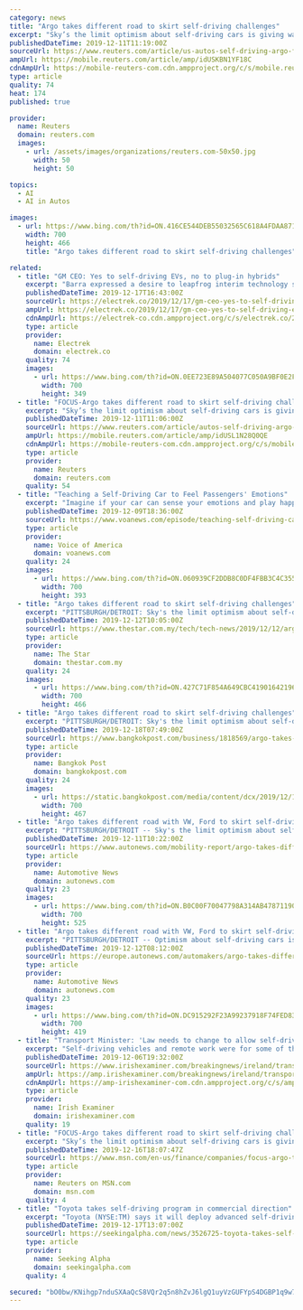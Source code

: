 ```yaml
---
category: news
title: "Argo takes different road to skirt self-driving challenges"
excerpt: "Sky’s the limit optimism about self-driving cars is giving way to tougher questions about how expensive automotive artificial intelligence will ever make a profit. Those are questions the founders of Argo AI - and automaker partners Ford Motor Co and Volkswagen AG ( VOWG_p."
publishedDateTime: 2019-12-11T11:19:00Z
sourceUrl: https://www.reuters.com/article/us-autos-self-driving-argo-focus-idUSKBN1YF18C
ampUrl: https://mobile.reuters.com/article/amp/idUSKBN1YF18C
cdnAmpUrl: https://mobile-reuters-com.cdn.ampproject.org/c/s/mobile.reuters.com/article/amp/idUSKBN1YF18C
type: article
quality: 74
heat: 174
published: true

provider:
  name: Reuters
  domain: reuters.com
  images:
    - url: /assets/images/organizations/reuters.com-50x50.jpg
      width: 50
      height: 50

topics:
  - AI
  - AI in Autos

images:
  - url: https://www.bing.com/th?id=ON.416CE544DEB55032565C618A4FDAA871
    width: 700
    height: 466
    title: "Argo takes different road to skirt self-driving challenges"

related:
  - title: "GM CEO: Yes to self-driving EVs, no to plug-in hybrids"
    excerpt: "Barra expressed a desire to leapfrog interim technology solutions and move quickly toward electric and self-driving cars. The quicker you get to our goal of zero emissions, the better, and EVs get you there faster. So why dedicate a lot of capital and engineering into a segment that doesn’t get you to the end game when we know how to do the ..."
    publishedDateTime: 2019-12-17T16:43:00Z
    sourceUrl: https://electrek.co/2019/12/17/gm-ceo-yes-to-self-driving-evs-no-to-plug-in-hybrids/
    ampUrl: https://electrek.co/2019/12/17/gm-ceo-yes-to-self-driving-evs-no-to-plug-in-hybrids/amp/
    cdnAmpUrl: https://electrek-co.cdn.ampproject.org/c/s/electrek.co/2019/12/17/gm-ceo-yes-to-self-driving-evs-no-to-plug-in-hybrids/amp/
    type: article
    provider:
      name: Electrek
      domain: electrek.co
    quality: 74
    images:
      - url: https://www.bing.com/th?id=ON.0EE723E89A504077C050A9BF0E2F17B9
        width: 700
        height: 349
  - title: "FOCUS-Argo takes different road to skirt self-driving challenges"
    excerpt: "Sky’s the limit optimism about self-driving cars is giving way to tougher questions about how expensive automotive artificial intelligence will ever make a profit. Those are questions the founders of Argo AI - and automaker partners Ford Motor Co and Volkswagen AG - are betting they can answer by taking a different road than more highly valued rivals."
    publishedDateTime: 2019-12-11T11:06:00Z
    sourceUrl: https://www.reuters.com/article/autos-self-driving-argo-idUSL1N28Q0QE
    ampUrl: https://mobile.reuters.com/article/amp/idUSL1N28Q0QE
    cdnAmpUrl: https://mobile-reuters-com.cdn.ampproject.org/c/s/mobile.reuters.com/article/amp/idUSL1N28Q0QE
    type: article
    provider:
      name: Reuters
      domain: reuters.com
    quality: 54
  - title: "Teaching a Self-Driving Car to Feel Passengers' Emotions"
    excerpt: "Imagine if your car can sense your emotions and play happy music when you are sad. That’s what a team of researchers at Texas A&M University is working on -- to look at brain waves that correlate to different human emotions and ultimately teach that to an autonomous vehicle. VOA’s Elizabeth Lee has the details from College Station, Texas."
    publishedDateTime: 2019-12-09T18:36:00Z
    sourceUrl: https://www.voanews.com/episode/teaching-self-driving-car-feel-passengers-emotions-4111141
    type: article
    provider:
      name: Voice of America
      domain: voanews.com
    quality: 24
    images:
      - url: https://www.bing.com/th?id=ON.060939CF2DDB8C0DF4FBB3C4C3554A76
        width: 700
        height: 393
  - title: "Argo takes different road to skirt self-driving challenges"
    excerpt: "PITTSBURGH/DETROIT: Sky's the limit optimism about self-driving cars is giving way to tougher questions about how expensive automotive artificial intelligence will ever make a profit ... Argo's main rivals focused initially on deploying robotaxis. Waymo, however, is now working on adapting its automated \"driver\" to commercial vehicles ..."
    publishedDateTime: 2019-12-12T10:05:00Z
    sourceUrl: https://www.thestar.com.my/tech/tech-news/2019/12/12/argo-takes-different-road-to-skirt-self-driving-challenges
    type: article
    provider:
      name: The Star
      domain: thestar.com.my
    quality: 24
    images:
      - url: https://www.bing.com/th?id=ON.427C71F854A649CBC419016421964E69
        width: 700
        height: 466
  - title: "Argo takes different road to skirt self-driving challenges"
    excerpt: "PITTSBURGH/DETROIT: Sky's the limit optimism about self-driving cars is giving way to tougher questions about how expensive automotive artificial intelligence will ever make a profit ... Argo's main rivals focused initially on deploying robotaxis. \"Waymo, however, is now working on adapting its automated 'driver' to commercial vehicles ..."
    publishedDateTime: 2019-12-18T07:49:00Z
    sourceUrl: https://www.bangkokpost.com/business/1818569/argo-takes-different-road-to-skirt-self-driving-challenges
    type: article
    provider:
      name: Bangkok Post
      domain: bangkokpost.com
    quality: 24
    images:
      - url: https://static.bangkokpost.com/media/content/dcx/2019/12/18/3453329_700.jpg
        width: 700
        height: 467
  - title: "Argo takes different road with VW, Ford to skirt self-driving challenges"
    excerpt: "PITTSBURGH/DETROIT -- Sky's the limit optimism about self-driving cars is giving way to tougher questions about how expensive automotive artificial intelligence will ever make a profit ... Argo's main rivals focused initially on deploying autonomous taxis. Waymo, however, is now working on adapting its automated \"driver\" to commercial vehicles ..."
    publishedDateTime: 2019-12-11T10:22:00Z
    sourceUrl: https://www.autonews.com/mobility-report/argo-takes-different-road-vw-ford-skirt-self-driving-challenges
    type: article
    provider:
      name: Automotive News
      domain: autonews.com
    quality: 23
    images:
      - url: https://www.bing.com/th?id=ON.B0C00F70047798A314AB47871190AB49
        width: 700
        height: 525
  - title: "Argo takes different road with VW, Ford to skirt self-driving challenges"
    excerpt: "PITTSBURGH/DETROIT -- Optimism about self-driving cars is giving way to tougher questions about how expensive automotive artificial intelligence will ever make a profit. Those are questions the founders of Argo AI -- and automaker partners Ford Motor and Volkswagen Group -- are betting they can answer by taking a different road than more highly ..."
    publishedDateTime: 2019-12-12T08:12:00Z
    sourceUrl: https://europe.autonews.com/automakers/argo-takes-different-road-vw-ford-skirt-self-driving-challenges
    type: article
    provider:
      name: Automotive News
      domain: autonews.com
    quality: 23
    images:
      - url: https://www.bing.com/th?id=ON.DC915292F23A99237918F74FED8346A8
        width: 700
        height: 419
  - title: "Transport Minister: 'Law needs to change to allow self-driving vehicles on roads'"
    excerpt: "Self-driving vehicles and remote work were for some of the proposals discussed by Cabinet for a future job strategy. Transport Minister Shane Ross said the law needed to be changed in order to allow the trial of self-driving driven cars on Irish roads."
    publishedDateTime: 2019-12-06T19:32:00Z
    sourceUrl: https://www.irishexaminer.com/breakingnews/ireland/transport-minister-law-needs-to-change-to-allow-self-driving-vehicles-on-roads-968961.html
    ampUrl: https://amp.irishexaminer.com/breakingnews/ireland/transport-minister-law-needs-to-change-to-allow-self-driving-vehicles-on-roads-968961.html
    cdnAmpUrl: https://amp-irishexaminer-com.cdn.ampproject.org/c/s/amp.irishexaminer.com/breakingnews/ireland/transport-minister-law-needs-to-change-to-allow-self-driving-vehicles-on-roads-968961.html
    type: article
    provider:
      name: Irish Examiner
      domain: irishexaminer.com
    quality: 19
  - title: "FOCUS-Argo takes different road to skirt self-driving challenges"
    excerpt: "Sky’s the limit optimism about self-driving cars is giving way to tougher questions about how expensive automotive artificial intelligence will ever make a profit. Those are questions the founders of Argo AI - and automaker partners Ford Motor Co and Volkswagen AG - are betting they can answer by taking a different road than more highly valued rivals."
    publishedDateTime: 2019-12-16T18:07:47Z
    sourceUrl: https://www.msn.com/en-us/finance/companies/focus-argo-takes-different-road-to-skirt-self-driving-challenges/ar-BBY3gEF
    type: article
    provider:
      name: Reuters on MSN.com
      domain: msn.com
    quality: 4
  - title: "Toyota takes self-driving program in commercial direction"
    excerpt: "Toyota (NYSE:TM) says it will deploy advanced self-driving features in commercial vehicles before adding them to cars for personal use. The Japanese automaker sees using autonomous technology in taxis, cars for on-demand ride services, mobile shops and ambulatory hospitals. \"It will take more time to achieve 'Level 4' for a personally-owned ..."
    publishedDateTime: 2019-12-17T13:07:00Z
    sourceUrl: https://seekingalpha.com/news/3526725-toyota-takes-self-driving-program-in-commercial-direction
    type: article
    provider:
      name: Seeking Alpha
      domain: seekingalpha.com
    quality: 4

secured: "bO0bw/KNihgp7nduSXAaQcS8VQr2q5n8hZvJ6lgQ1uyVzGUFYpS4DGBP1q9w7ofKCchzmvtz0GOFsLxEIoNiK9bXyWtR6QHUzpbzjAVoOV12+9EX1v7P4exLbSRsChSDz3d6Gu77MDxorMEoiHlEWlSFGMzeenZvnsxiCiwOIAcU2DyoakHPLt+kfZkogVjlBCPHZCKoMxoihu7KFIEWZxunUp5zgj0uCwh7rvpVnF/26XqcCHR/DqqNrCEA3Ov4l7dEiGQaF2hIlfyVnIhKFA==;eWm20sUMqtWb4qROsq7wcg=="
---
```



